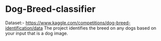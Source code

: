 # Dog-Breed-classifier
Dataset:- https://www.kaggle.com/competitions/dog-breed-identification/data
The project identifies the breed on any dogs based on your input that is a dog image.
